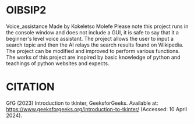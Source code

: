 # OIBSIP2
Voice_assistance
Made by Kokeletso Molefe
Please note this project runs in the console window and does not include a GUI, it is safe to say that it a beginner's level voice assistant.
The project allows the user to input a search topic and then the AI relays the search results found on Wikipedia.
The project can be modified and improved to perform various functions.
The works of this project are inspired by basic knowledge of python and teachings of python websites and expects.
# CITATION
GfG (2023) Introduction to tkinter, GeeksforGeeks. Available at: https://www.geeksforgeeks.org/introduction-to-tkinter/ (Accessed: 10 April 2024). 
